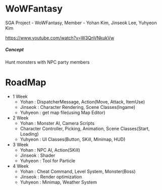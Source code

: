 # WoWFantasy
SGA Project - WoWFantasy, Member - Yohan Kim, Jinseok Lee, Yuhyeon Kim

https://www.youtube.com/watch?v=W3QnVNkukVw

##### Concept

Hunt monsters with NPC party members

# RoadMap

- 1 Week
  - Yohan : DispatcherMessage, Action(Move, Attack, ItemUse)
  - Jinseok : Character Rendering, Scene Classes(Ingame)
  - Yuhyeon : get map file(using Map Editor)
- 2 Week
  - Yohan : Monster AI, Camera Scripts
  - Character Controller, Picking, Animation, Scene Classes(Start, Loading)
  - Yuhyeon : UI Classes(Button, SKill, Minimap, HUD)
- 3 Week
  - Yohan : NPC AI, Action(SKill)
  - Jinseok : Shader
  - Yuhyeon : Tool for Particle
- 4 Week
  - Yohan : Cheat Command, Level System, Monster(Boss)
  - Jinseok : Render optimization
  - Yuhyeon : Minimap, Weather System
